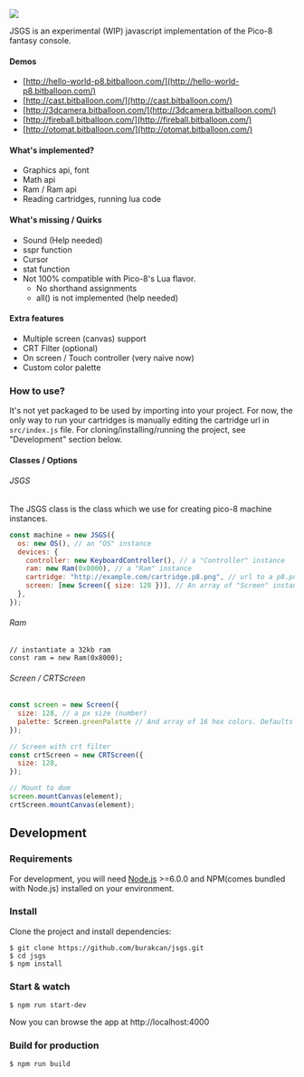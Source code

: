 ![](https://s15.postimg.org/f8msaljij/Screen_Shot_2016_11_13_at_18_44_52.png)

JSGS is an experimental (WIP) javascript implementation of the Pico-8 fantasy console.

#### Demos
- [http://hello-world-p8.bitballoon.com/](http://hello-world-p8.bitballoon.com/)
- [http://cast.bitballoon.com/](http://cast.bitballoon.com/)
- [http://3dcamera.bitballoon.com/](http://3dcamera.bitballoon.com/)
- [http://fireball.bitballoon.com/](http://fireball.bitballoon.com/)
- [http://otomat.bitballoon.com/](http://otomat.bitballoon.com/)

#### What's implemented?
- Graphics api, font
- Math api
- Ram / Ram api
- Reading cartridges, running lua code

#### What's missing / Quirks
- Sound (Help needed)
- sspr function
- Cursor
- stat function
- Not 100% compatible with Pico-8's Lua flavor.
  - No shorthand assignments
  - all() is not implemented (help needed)

#### Extra features
- Multiple screen (canvas) support
- CRT Filter (optional)
- On screen / Touch controller (very naìve now)
- Custom color palette

### How to use?
It's not yet packaged to be used by importing into your project. For now, the only way to run your cartridges
is manually editing the cartridge url in `src/index.js` file. For cloning/installing/running the project, see
"Development" section below.

#### Classes / Options
###### JSGS
The JSGS class is the class which we use for creating pico-8 machine instances. 
```javascript
const machine = new JSGS({
  os: new OS(), // an "OS" instance
  devices: {
    controller: new KeyboardController(), // a "Controller" instance
    ram: new Ram(0x8000), // a "Ram" instance
    cartridge: "http://example.com/cartridge.p8.png", // url to a p8.png cartridge
    screen: [new Screen({ size: 128 })], // An array of "Screen" instances
  },
});
```
  
###### Ram
```javascipt
// instantiate a 32kb ram
const ram = new Ram(0x8000);
```

###### Screen / CRTScreen
```javascript
const screen = new Screen({
  size: 128, // a px size (number)
  palette: Screen.greenPalette // And array of 16 hex colors. Defaults to pico-8 palette
});

// Screen with crt filter
const crtScreen = new CRTScreen({
  size: 128,
});

// Mount to dom
screen.mountCanvas(element);
crtScreen.mountCanvas(element);
```

## Development
### Requirements
For development, you will need [Node.js](http://nodejs.org/) >=6.0.0 and NPM(comes bundled with Node.js) installed on your environment.

### Install
Clone the project and install dependencies:

    $ git clone https://github.com/burakcan/jsgs.git
    $ cd jsgs
    $ npm install

### Start & watch

    $ npm run start-dev

Now you can browse the app at http://localhost:4000

### Build for production

    $ npm run build
